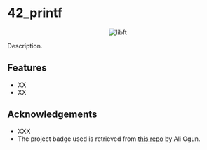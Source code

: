 # 42_printf

<p align="center">
    <img src="https://github.com/alx-sch/42_printf/assets/134595144/f0c52cd6-4282-4a69-9b03-5befc5335003" alt="libft" />
</p>

Description.

## Features

- XX
- XX

## Acknowledgements

- XXX
- The project badge used is retrieved from [this repo](https://github.com/ayogun/42-project-badges) by Ali Ogun.
